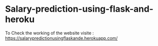 # Salary-prediction-using-flask-and-heroku

To Check the working of the website visite : https://salarypredictionusingflaskande.herokuapp.com/
